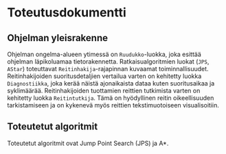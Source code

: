 # Toteutusdokumentti

## Ohjelman yleisrakenne

Ohjelman ongelma-alueen ytimessä on `Ruudukko`-luokka, joka esittää ohjelman
läpikoluamaa tietorakennetta. Ratkaisualgoritmien luokat (`JPS`, `AStar`)
toteuttavat `Reitinhakija`-rajapinnan kuvaamat toiminnallisuudet.
Reitinhakijoiden suoritusdetaljien vertailua varten on kehitetty luokka
`Diagnostiikka`, joka kerää näistä ajonaikaista dataa kuten suoritusaikaa ja
syklimäärää. Reitinhakijoiden tuottamien reittien tutkimista varten on
kehitetty luokka `Reitintutkija`. Tämä on hyödyllinen reitin oikeellisuuden
tarkistamiseen ja on kykenevä myös reittien tekstimuotoiseen visualisoitiin.

## Toteutetut algoritmit

Toteutetut algoritmit ovat Jump Point Search (JPS) ja A\*.
